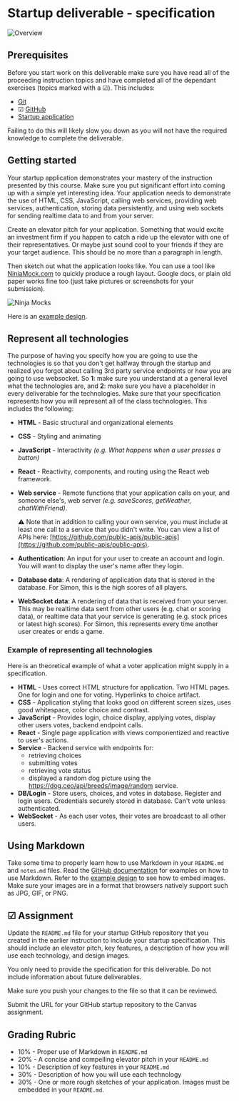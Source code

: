 # Startup deliverable - specification

![Overview](../../technologies.png)

## Prerequisites

Before you start work on this deliverable make sure you have read all of the proceeding instruction topics and have completed all of the dependant exercises (topics marked with a ☑). This includes:

- [Git](../git/git.md)
- ☑ [GitHub](../gitHub/gitHub.md)
- [Startup application](../startup/startup.md)

Failing to do this will likely slow you down as you will not have the required knowledge to complete the deliverable.

## Getting started

Your startup application demonstrates your mastery of the instruction presented by this course. Make sure you put significant effort into coming up with a simple yet interesting idea. Your application needs to demonstrate the use of HTML, CSS, JavaScript, calling web services, providing web services, authentication, storing data persistently, and using web sockets for sending realtime data to and from your server.

Create an elevator pitch for your application. Something that would excite an investment firm if you happen to catch a ride up the elevator with one of their representatives. Or maybe just sound cool to your friends if they are your target audience. This should be no more than a paragraph in length.

Then sketch out what the application looks like. You can use a tool like [NinjaMock.com](https://ninjamock.com/) to quickly produce a rough layout. Google docs, or plain old paper works fine too (just take pictures or screenshots for your submission).

![Ninja Mocks](essentialsNinjaMocks.png)

Here is an [example design](https://github.com/webprogramming260/startup-example/blob/main).

## Represent all technologies

The purpose of having you specify how you are going to use the technologies is so that you don't get halfway through the startup and realized you forgot about calling 3rd party service endpoints or how you are going to use websocket. So **1**: make sure you understand at a general level what the technologies are, and **2**: make sure you have a placeholder in every deliverable for the technologies.
Make sure that your specification represents how you will represent all of the class technologies. This includes the following:

- **HTML** - Basic structural and organizational elements
- **CSS** - Styling and animating
- **JavaScript** - Interactivity _(e.g. What happens when a user presses a button)_
- **React** - Reactivity, components, and routing using the React web framework.
- **Web service** - Remote functions that your application calls on your, and someone else's, web server _(e.g. saveScores, getWeather, chatWithFriend)_.

  ⚠ Note that in addition to calling your own service, you must include at least one call to a service that you didn't write. You can view a list of APIs here: [https://github.com/public-apis/public-apis](https://github.com/public-apis/public-apis).

- **Authentication**: An input for your user to create an account and login. You will want to display the user's name after they login.
- **Database data**: A rendering of application data that is stored in the database. For Simon, this is the high scores of all players.
- **WebSocket data**: A rendering of data that is received from your server. This may be realtime data sent from other users (e.g. chat or scoring data), or realtime data that your service is generating (e.g. stock prices or latest high scores). For Simon, this represents every time another user creates or ends a game.

### Example of representing all technologies

Here is an theoretical example of what a voter application might supply in a specification.

- **HTML** - Uses correct HTML structure for application. Two HTML pages. One for login and one for voting. Hyperlinks to choice artifact.
- **CSS** - Application styling that looks good on different screen sizes, uses good whitespace, color choice and contrast.
- **JavaScript** - Provides login, choice display, applying votes, display other users votes, backend endpoint calls.
- **React** - Single page application with views componentized and reactive to user's actions.
- **Service** - Backend service with endpoints for:
  - retrieving choices
  - submitting votes
  - retrieving vote status
  - displayed a random dog picture using the https://dog.ceo/api/breeds/image/random service.
- **DB/Login** - Store users, choices, and votes in database. Register and login users. Credentials securely stored in database. Can't vote unless authenticated.
- **WebSocket** - As each user votes, their votes are broadcast to all other users.

## Using Markdown

Take some time to properly learn how to use Markdown in your `README.md` and `notes.md` files. Read the [GitHub documentation](https://docs.github.com/en/get-started/writing-on-github/getting-started-with-writing-and-formatting-on-github/basic-writing-and-formatting-syntax) for examples on how to use Markdown. Refer to the [example design](https://github.com/webprogramming260/startup-example/blob/main) to see how to embed images. Make sure your images are in a format that browsers natively support such as JPG, GIF, or PNG.

## ☑ Assignment

Update the `README.md` file for your startup GitHub repository that you created in the earlier instruction to include your startup specification. This should include an elevator pitch, key features, a description of how you will use each technology, and design images.

You only need to provide the specification for this deliverable. Do not include information about future deliverables.

Make sure you push your changes to the file so that it can be reviewed.

Submit the URL for your GitHub startup repository to the Canvas assignment.

## Grading Rubric

- 10% - Proper use of Markdown in `README.md`
- 20% - A concise and compelling elevator pitch in your `README.md`
- 10% - Description of key features in your `README.md`
- 30% - Description of how you will use each technology
- 30% - One or more rough sketches of your application. Images must be embedded in your `README.md`.
